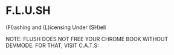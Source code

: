 # F.L.U.SH

(Fl)ashing and (L)icensing Under (SH)ell

NOTE: FLUSH DOES NOT FREE YOUR CHROME BOOK WITHOUT DEVMODE.
FOR THAT, VISIT C.A.T.S:
